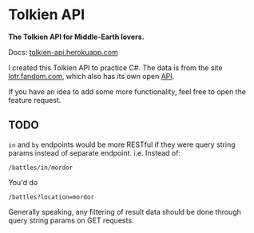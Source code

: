 # Tolkien API

**The Tolkien API for Middle-Earth lovers.**

Docs: [tolkien-api.herokuapp.com](https://tolkien-api.herokuapp.com)

I created this Tolkien API to practice C#. The data is from the site [lotr.fandom.com](https://lotr.fandom.com), which also has its own open [API](https://lotr.wikia.com/api.php).

If you have an idea to add some more functionality, feel free to open the feature request.

## TODO

`in` and `by` endpoints would be more RESTful if they were query string params instead of separate endpoint. i.e. Instead of:

```
/battles/in/mordor
```

You'd do

```
/battles?location=mordor
```

Generally speaking, any filtering of result data should be done through query string params on GET requests.
